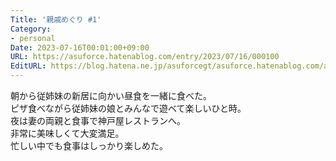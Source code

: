 ```yaml
---
Title: '親戚めぐり #1'
Category:
- personal
Date: 2023-07-16T00:01:00+09:00
URL: https://asuforce.hatenablog.com/entry/2023/07/16/000100
EditURL: https://blog.hatena.ne.jp/asuforcegt/asuforce.hatenablog.com/atom/entry/820878482950780355
---
```


朝から従姉妹の新居に向かい昼食を一緒に食べた。  
ピザ食べながら従姉妹の娘とみんなで遊べて楽しいひと時。  
夜は妻の両親と食事で神戸屋レストランへ。  
非常に美味しくて大変満足。  
忙しい中でも食事はしっかり楽しめた。
